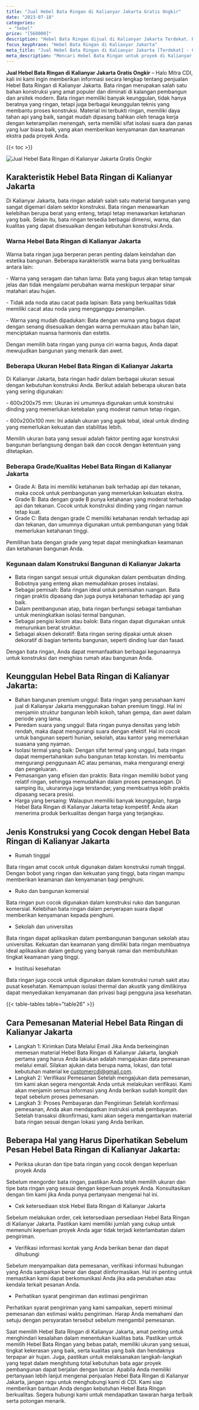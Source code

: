 ```yaml
---
title: "Jual Hebel Bata Ringan di Kalianyar Jakarta Gratis Ongkir"
date: "2023-07-18"
categories:
 - "hebel"
price: "[560000]"
description: "Hebel Bata Ringan dijual di Kalianyar Jakarta Terdekat. Hebel Bata Ringan ini sering digunakan dalam proyek pembangunan sebagai bahan bangunan dinding yang kuat dan tahan lama. Kontak kami untuk mendapatkan informasi lebih lanjut."
focus_keyphrase: "Hebel Bata Ringan di Kalianyar Jakarta"
meta_title: "Jual Hebel Bata Ringan di Kalianyar Jakarta [Terdekat] - CDI"
meta_description: "Mencari Hebel Bata Ringan untuk proyek di Kalianyar Jakarta? Kami menyediakan Hebel Bata Ringan berkualitas untuk bahan bangunan dinding. Dapatkan penawaran terbaik sekarang."
---
```


**Jual Hebel Bata Ringan di Kalianyar Jakarta Gratis Ongkir** – Halo Mitra CDI, kali ini kami ingin memberikan informasi secara lengkap tentang penjualan Hebel Bata Ringan di Kalianyar Jakarta. Bata ringan merupakan salah satu bahan konstruksi yang amat populer dan diminati di kalangan pembangun dan arsitek modern. Bata ringan memiliki banyak keunggulan, tidak hanya beratnya yang ringan, tetapi juga berbagai keunggulan teknis yang membantu proses konstruksi. Material ini terbukti ringan, memiliki daya tahan api yang baik, sangat mudah dipasang bahkan oleh tenaga kerja dengan keterampilan menengah, serta memiliki sifat isolasi suara dan panas yang luar biasa baik, yang akan memberikan kenyamanan dan keamanan ekstra pada proyek Anda.

{{< toc >}}

![Jual Hebel Bata Ringan di Kalianyar Jakarta Gratis Ongkir](/images/hebel/hebel-bataringan-19.jpg)

## Karakteristik Hebel Bata Ringan di Kalianyar Jakarta

Di Kalianyar Jakarta, bata ringan adalah salah satu material bangunan yang sangat digemari dalam sektor konstruksi. Bata ringan menawarkan kelebihan berupa berat yang enteng, tetapi tetap menawarkan ketahanan yang baik. Selain itu, bata ringan tersedia berbagai dimensi, warna, dan kualitas yang dapat disesuaikan dengan kebutuhan konstruksi Anda.

### Warna Hebel Bata Ringan di Kalianyar Jakarta

Warna bata ringan juga berperan peran penting dalam keindahan dan estetika bangunan. Beberapa karakteristik warna bata yang berkualitas antara lain:

\- Warna yang seragam dan tahan lama: Bata yang bagus akan tetap tampak jelas dan tidak mengalami perubahan warna meskipun terpapar sinar matahari atau hujan.

\- Tidak ada noda atau cacat pada lapisan: Bata yang berkualitas tidak memiliki cacat atau noda yang mengganggu penampilan.

\- Warna yang mudah dipadukan: Bata dengan warna yang bagus dapat dengan senang disesuaikan dengan warna permukaan atau bahan lain, menciptakan nuansa harmonis dan estetis.

Dengan memilih bata ringan yang punya ciri warna bagus, Anda dapat mewujudkan bangunan yang menarik dan awet.

### Beberapa Ukuran Hebel Bata Ringan di Kalianyar Jakarta

Di Kalianyar Jakarta, bata ringan hadir dalam berbagai ukuran sesuai dengan kebutuhan konstruksi Anda. Berikut adalah beberapa ukuran bata yang sering digunakan:

\- 600x200x75 mm: Ukuran ini umumnya digunakan untuk konstruksi dinding yang memerlukan ketebalan yang moderat namun tetap ringan.

\- 600x200x100 mm: Ini adalah ukuran yang agak tebal, ideal untuk dinding yang memerlukan kekuatan dan stabilitas lebih.

Memilih ukuran bata yang sesuai adalah faktor penting agar konstruksi bangunan berlangsung dengan baik dan cocok dengan ketentuan yang ditetapkan.

### Beberapa Grade/Kualitas Hebel Bata Ringan di Kalianyar Jakarta

*   Grade A: Bata ini memiliki ketahanan baik terhadap api dan tekanan, maka cocok untuk pembangunan yang memerlukan kekuatan ekstra.
*   Grade B: Bata dengan grade B punya ketahanan yang moderat terhadap api dan tekanan. Cocok untuk konstruksi dinding yang ringan namun tetap kuat.
*   Grade C: Bata dengan grade C memiliki ketahanan rendah terhadap api dan tekanan, dan umumnya digunakan untuk pembangunan yang tidak memerlukan ketahanan tinggi.

Pemilihan bata dengan grade yang tepat dapat meningkatkan keamanan dan ketahanan bangunan Anda.

### Kegunaan dalam Konstruksi Bangunan di Kalianyar Jakarta

*   Bata ringan sangat sesuai untuk digunakan dalam pembuatan dinding. Bobotnya yang enteng akan memudahkan proses instalasi.
*   Sebagai pemisah: Bata ringan ideal untuk pemisahan ruangan. Bata ringan praktis dipasang dan juga punya ketahanan terhadap api yang baik.
*   Dalam pembangunan atap, bata ringan berfungsi sebagai tambahan untuk meningkatkan isolasi termal bangunan.
*   Sebagai pengisi kolom atau balok: Bata ringan dapat digunakan untuk menurunkan berat struktur.
*   Sebagai aksen dekoratif: Bata ringan sering dipakai untuk aksen dekoratif di bagian tertentu bangunan, seperti dinding luar dan fasad.

Dengan bata ringan, Anda dapat memanfaatkan berbagai kegunaannya untuk konstruksi dan menghias rumah atau bangunan Anda.

## Keunggulan Hebel Bata Ringan di Kalianyar Jakarta:

*   Bahan bangunan premium unggul: Bata ringan yang perusahaan kami jual di Kalianyar Jakarta menggunakan bahan premium tinggi. Hal ini menjamin struktur bangunan lebih kokoh, tahan gempa, dan awet dalam periode yang lama.
*   Peredam suara yang unggul: Bata ringan punya densitas yang lebih rendah, maka dapat mengurangi suara dengan efektif. Hal ini cocok untuk bangunan seperti hunian, sekolah, atau kantor yang memerlukan suasana yang nyaman.
*   Isolasi termal yang baik: Dengan sifat termal yang unggul, bata ringan dapat mempertahankan suhu bangunan tetap konstan. Ini membantu mengurangi penggunaan AC atau pemanas, maka mengurangi energi dan pengeluaran.
*   Pemasangan yang efisien dan praktis: Bata ringan memiliki bobot yang relatif ringan, sehingga memudahkan dalam proses pemasangan. Di samping itu, ukurannya juga terstandar, yang membuatnya lebih praktis dipasang secara presisi.
*   Harga yang bersaing: Walaupun memiliki banyak keunggulan, harga Hebel Bata Ringan di Kalianyar Jakarta tetap kompetitif. Anda akan menerima produk berkualitas dengan harga yang terjangkau.

## Jenis Konstruksi yang Cocok dengan Hebel Bata Ringan di Kalianyar Jakarta

*   Rumah tinggal

Bata ringan amat cocok untuk digunakan dalam konstruksi rumah tinggal. Dengan bobot yang ringan dan kekuatan yang tinggi, bata ringan mampu memberikan keamanan dan kenyamanan bagi penghuni.
*   Ruko dan bangunan komersial

Bata ringan pun cocok digunakan dalam konstruksi ruko dan bangunan komersial. Kelebihan bata ringan dalam penyerapan suara dapat memberikan kenyamanan kepada penghuni.
*   Sekolah dan universitas

Bata ringan dapat aplikasikan dalam pembangunan bangunan sekolah atau universitas. Kekuatan dan keamanan yang dimiliki bata ringan membuatnya ideal aplikasikan dalam gedung yang banyak ramai dan membutuhkan tingkat keamanan yang tinggi.
*   Institusi kesehatan

Bata ringan juga cocok untuk digunakan dalam konstruksi rumah sakit atau pusat kesehatan. Kemampuan isolasi thermal dan akustik yang dimilikinya dapat menyediakan kenyamanan dan privasi bagi pengguna jasa kesehatan.

{{< table-tables table="table26" >}}

## Cara Pemesanan Material Hebel Bata Ringan di Kalianyar Jakarta

*   Langkah 1: Kirimkan Data Melalui Email
Jika Anda berkeinginan memesan material Hebel Bata Ringan di Kalianyar Jakarta, langkah pertama yang harus Anda lakukan adalah mengajukan data pemesanan melalui email. Silakan ajukan data berupa nama, lokasi, dan total kebutuhan material ke customercdi@gmail.com.
*   Langkah 2: Verifikasi Pemesanan
Setelah mengajukan data pemesanan, tim kami akan segera mengontak Anda untuk melakukan verifikasi. Kami akan menjamin semua informasi yang Anda berikan sudah komplit dan tepat sebelum proses pemesanan.
*   Langkah 3: Proses Pembayaran dan Pengiriman
Setelah konfirmasi pemesanan, Anda akan mendapatkan instruksi untuk pembayaran. Setelah transaksi dikonfirmasi, kami akan segera mengantarkan material bata ringan sesuai dengan lokasi yang Anda berikan.

## Beberapa Hal yang Harus Diperhatikan Sebelum Pesan Hebel Bata Ringan di Kalianyar Jakarta:

*   Periksa ukuran dan tipe bata ringan yang cocok dengan keperluan proyek Anda

Sebelum mengorder bata ringan, pastikan Anda telah memilih ukuran dan tipe bata ringan yang sesuai dengan keperluan proyek Anda. Konsultasikan dengan tim kami jika Anda punya pertanyaan mengenai hal ini.
*   Cek ketersediaan stok Hebel Bata Ringan di Kalianyar Jakarta

Sebelum melakukan order, cek ketersediaan persediaan Hebel Bata Ringan di Kalianyar Jakarta. Pastikan kami memiliki jumlah yang cukup untuk memenuhi keperluan proyek Anda agar tidak terjadi keterlambatan dalam pengiriman.
*   Verifikasi informasi kontak yang Anda berikan benar dan dapat dihubungi

Sebelum menyampaikan data pemesanan, verifikasi informasi hubungan yang Anda sampaikan benar dan dapat diinformasikan. Hal ini penting untuk memastikan kami dapat berkomunikasi Anda jika ada perubahan atau kendala terkait pesanan Anda.
*   Perhatikan syarat pengiriman dan estimasi pengiriman

Perhatikan syarat pengiriman yang kami sampaikan, seperti minimal pemesanan dan estimasi waktu pengiriman. Harap Anda memahami dan setuju dengan persyaratan tersebut sebelum mengambil pemesanan.

Saat memilih Hebel Bata Ringan di Kalianyar Jakarta, amat penting untuk menghindari kesalahan dalam menentukan kualitas bata. Pastikan untuk memilih Hebel Bata Ringan yang bebas patah, memiliki ukuran yang sesuai, tingkat kekerasan yang baik, serta kualitas yang baik dan hendaknya terpapar air hujan. Juga, pastikan untuk melaksanakan langkah-langkah yang tepat dalam menghitung total kebutuhan bata agar proyek pembangunan dapat berjalan dengan lancar. Apabila Anda memiliki pertanyaan lebih lanjut mengenai penjualan Hebel Bata Ringan di Kalianyar Jakarta, jangan ragu untuk menghubungi kami di CDI. Kami siap memberikan bantuan Anda dengan kebutuhan Hebel Bata Ringan berkualitas. Segera hubungi kami untuk mendapatkan tawaran harga terbaik serta potongan menarik.